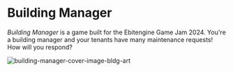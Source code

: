 # Building Manager

*Building Manager* is a game built for the Ebitengine Game Jam 2024. You're a building manager and your tenants have many maintenance requests! How will you respond?

![building-manager-cover-image-bldg-art](https://github.com/mroobit/building-manager-game/assets/69212809/f0b0e51e-0a52-4044-bb88-e43a4028ac3d)
